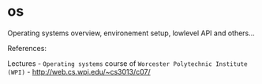 # os
Operating systems overview, environement setup, lowlevel API and others...

References:

Lectures - `Operating systems` course of `Worcester Polytechnic Institute (WPI)` - http://web.cs.wpi.edu/~cs3013/c07/
